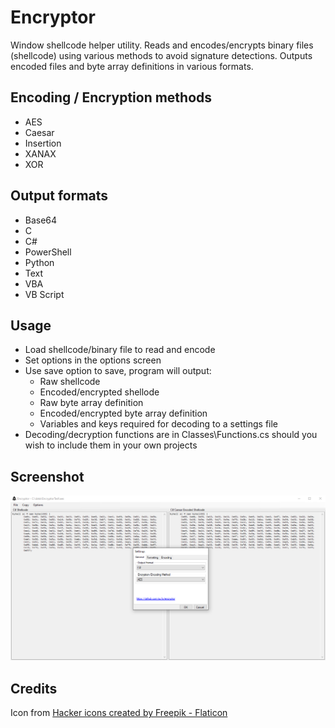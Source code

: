 # Encryptor

Window shellcode helper utility. Reads and encodes/encrypts binary files (shellcode) using various methods to avoid signature detections. Outputs encoded files and byte array definitions in various formats. 

## Encoding / Encryption methods 

- AES
- Caesar
- Insertion
- XANAX
- XOR

## Output formats 

- Base64
- C
- C#
- PowerShell
- Python
- Text
- VBA
- VB Script

## Usage 

 - Load shellcode/binary file to read and encode
 - Set options in the options screen 
 - Use save option to save, program will output:
    - Raw shellcode
    - Encoded/encrypted shellode
    - Raw byte array definition 
    - Encoded/encrypted byte array definition 
    - Variables and keys required for decoding to a settings file
 - Decoding/decryption functions are in Classes\Functions.cs should you wish to include them in your own projects 

## Screenshot

![Screenshot](docs/screenshot.png)

## Credits

Icon from [Hacker icons created by Freepik - Flaticon](https://www.flaticon.com/free-icons/hacker)
